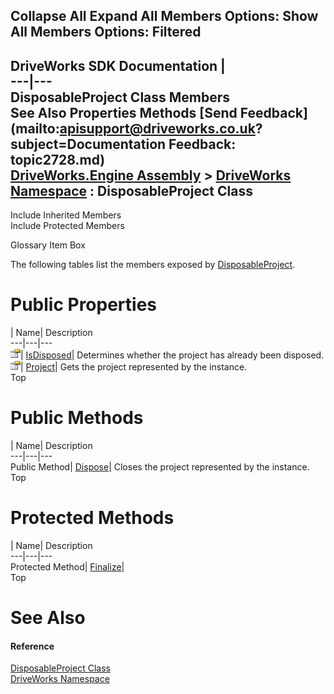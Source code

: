 Collapse All Expand All Members Options: Show All  Members Options: Filtered   
---  
DriveWorks SDK Documentation  |   
---|---  
DisposableProject Class Members   
See Also Properties Methods [Send Feedback](mailto:apisupport@driveworks.co.uk?subject=Documentation Feedback: topic2728.md)  
[DriveWorks.Engine Assembly](topic2156.md) > [DriveWorks Namespace](topic2159.md) : DisposableProject Class  
---  
  
Include Inherited Members    
Include Protected Members  


Glossary Item Box

The following tables list the members exposed by [DisposableProject](topic2728.md).

# Public Properties

| Name| Description  
---|---|---  
![Public Property](dotnetimages/publicProperty.gif)| [IsDisposed](topic2737.md)| Determines whether the project has already been disposed.   
![Public Property](dotnetimages/publicProperty.gif)| [Project](topic2738.md)| Gets the project represented by the instance.   
Top

# Public Methods

| Name| Description  
---|---|---  
Public Method| [Dispose](topic2735.md)| Closes the project represented by the instance.   
Top

# Protected Methods

| Name| Description  
---|---|---  
Protected Method| [Finalize](topic2736.md)|   
Top

# See Also

#### Reference

[DisposableProject Class](topic2728.md)   
[DriveWorks Namespace](topic2159.md)


